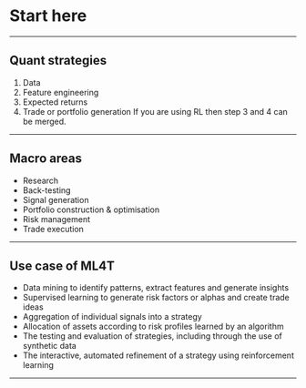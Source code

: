 # Start here
***


## Quant strategies
1. Data
2. Feature engineering
3. Expected returns
4. Trade or portfolio generation
If you are using RL then step 3 and 4 can be merged.
***

## Macro areas
- Research
- Back-testing
- Signal generation
- Portfolio construction & optimisation
- Risk management
- Trade execution
***

## Use case of ML4T
- Data mining to identify patterns, extract features and generate insights
- Supervised learning to generate risk factors or alphas and create trade ideas
- Aggregation of individual signals into a strategy
- Allocation of assets according to risk profiles learned by an algorithm
- The testing and evaluation of strategies, including through the use of synthetic data
- The interactive, automated refinement of a strategy using reinforcement learning
***

